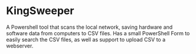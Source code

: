 # KingSweeper
A Powershell tool that scans the local network, saving hardware and software data from computers to CSV files. Has a small PowerShell Form to easily search the CSV files, as well as support to upload CSV to a webserver.
